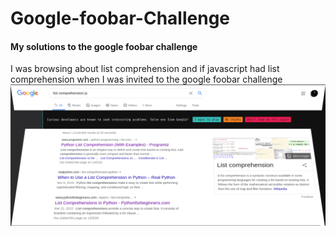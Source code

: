 # Google-foobar-Challenge
#### My solutions to the google foobar challenge

I was browsing about list comprehension and if javascript had list comprehension when I was invited to the google foobar challenge      
![foobar_invite.png](foobar_invite.png)

